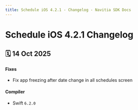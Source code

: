 ```yaml
---
title: Schedule iOS 4.2.1 - Changelog - Navitia SDK Docs
---
```


# Schedule iOS 4.2.1 Changelog

<h2>🗓 14 Oct 2025</h2>

#### Fixes
- Fix app freezing after date change in all schedules screen

#### Compiler
-  Swift  `6.2.0`
